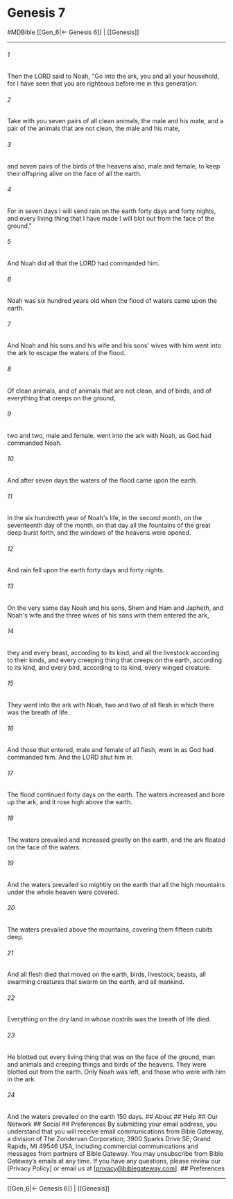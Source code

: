# Genesis 7
#MDBible
[[Gen_6|← Genesis 6]] | [[Genesis]]

***






###### 1 


Then the LORD said to Noah, "Go into the ark, you and all your household, for I have seen that you are righteous before me in this generation. 





###### 2 


Take with you seven pairs of all clean animals, the male and his mate, and a pair of the animals that are not clean, the male and his mate, 





###### 3 


and seven pairs of the birds of the heavens also, male and female, to keep their offspring alive on the face of all the earth. 





###### 4 


For in seven days I will send rain on the earth forty days and forty nights, and every living thing that I have made I will blot out from the face of the ground." 





###### 5 


And Noah did all that the LORD had commanded him. 





###### 6 


Noah was six hundred years old when the flood of waters came upon the earth. 





###### 7 


And Noah and his sons and his wife and his sons' wives with him went into the ark to escape the waters of the flood. 





###### 8 


Of clean animals, and of animals that are not clean, and of birds, and of everything that creeps on the ground, 





###### 9 


two and two, male and female, went into the ark with Noah, as God had commanded Noah. 





###### 10 


And after seven days the waters of the flood came upon the earth. 





###### 11 


In the six hundredth year of Noah's life, in the second month, on the seventeenth day of the month, on that day all the fountains of the great deep burst forth, and the windows of the heavens were opened. 





###### 12 


And rain fell upon the earth forty days and forty nights. 





###### 13 


On the very same day Noah and his sons, Shem and Ham and Japheth, and Noah's wife and the three wives of his sons with them entered the ark, 





###### 14 


they and every beast, according to its kind, and all the livestock according to their kinds, and every creeping thing that creeps on the earth, according to its kind, and every bird, according to its kind, every winged creature. 





###### 15 


They went into the ark with Noah, two and two of all flesh in which there was the breath of life. 





###### 16 


And those that entered, male and female of all flesh, went in as God had commanded him. And the LORD shut him in. 





###### 17 


The flood continued forty days on the earth. The waters increased and bore up the ark, and it rose high above the earth. 





###### 18 


The waters prevailed and increased greatly on the earth, and the ark floated on the face of the waters. 





###### 19 


And the waters prevailed so mightily on the earth that all the high mountains under the whole heaven were covered. 





###### 20 


The waters prevailed above the mountains, covering them fifteen cubits deep. 





###### 21 


And all flesh died that moved on the earth, birds, livestock, beasts, all swarming creatures that swarm on the earth, and all mankind. 





###### 22 


Everything on the dry land in whose nostrils was the breath of life died. 





###### 23 


He blotted out every living thing that was on the face of the ground, man and animals and creeping things and birds of the heavens. They were blotted out from the earth. Only Noah was left, and those who were with him in the ark. 





###### 24 


And the waters prevailed on the earth 150 days. ## About ## Help ## Our Network ## Social ## Preferences By submitting your email address, you understand that you will receive email communications from Bible Gateway, a division of The Zondervan Corporation, 3900 Sparks Drive SE, Grand Rapids, MI 49546 USA, including commercial communications and messages from partners of Bible Gateway. You may unsubscribe from Bible Gateway&rsquo;s emails at any time. If you have any questions, please review our [Privacy Policy] or email us at [privacy@biblegateway.com]. ## Preferences

***

[[Gen_6|← Genesis 6]] | [[Genesis]]
